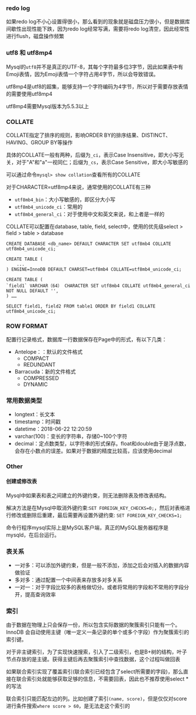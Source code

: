 ### redo log

如果redo log不小心设置得很小，那么看到的现象就是磁盘压力很小，但是数据库间歇性出现性能下跌，因为redo log经常写满，需要将redo log清空，因此经常性进行flush，磁盘操作频繁



### utf8 和 utf8mp4
Mysql的`utf8`并不是真正的UTF-8，其每个字符最多位3字节，因此如果表中有Emoji表情，因为Emoji表情一个字符占用4字节，所以会导致错误。

utf8mp4是utf8的超集，能够支持一个字符编码为4字节，所以对于需要存放表情的需要使用utf8mp4

utf8mp4需要Mysql版本为5.5.3以上


### COLLATE
COLLATE指定了排序的规则，影响ORDER BY的排序结果、DISTINCT、HAVING、GROUP BY等操作

具体的COLLATE一般有两种，后缀为`_ci`，表示Case Insensitive，即大小写无关，对于"A"和"a"一视同仁；后缀为`_cs`，表示Case Sensitive，即大小写敏感的

可以通过命令`mysql> show collation`查看所有的COLLATE

对于CHARACTER=utf8mp4来说，通常使用的COLLATE有三种
- `utf8mb4_bin`：大小写敏感的，即区分大小写
- `utf8mb4_unicode_ci`：常用的
- `utf8mb4_general_ci`：对于使用中文和英文来说，和上者是一样的

COLLATE可以配置在database, table, field, select中，使用的优先级select > field > table > database
```mysql
CREATE DATABASE <db_name> DEFAULT CHARACTER SET utf8mb4 COLLATE utf8mb4_unicode_ci;

CREATE TABLE (
    ...
) ENGINE=InnoDB DEFAULT CHARSET=utf8mb4 COLLATE=utf8mb4_unicode_ci;

CREATE TABLE (
`field1` VARCHAR（64） CHARACTER SET utf8mb4 COLLATE utf8mb4_general_ci NOT NULL DEFAULT '',
) ……

SELECT field1, field2 FROM table1 ORDER BY field1 COLLATE utf8mb4_unicode_ci;
```

### ROW FORMAT
配置行记录格式，数据库一行数据保存在Page中的形式，有以下几类：
- Antelope：：默认的文件格式
    - COMPACT
    - REDUNDANT
- Barracuda：新的文件格式
    - COMPRESSED
    - DYNAMIC

### 常用数据类型
- longtext：长文本
- timestamp：时间戳
- datetime：2018-06-22 12:20:59
- varchar(100)：变长的字符串，存储0~100个字符
- decimal：定点数类型，以字符串的形式保存。float和double由于是浮点数，会存在小数点的误差。如果对于数据的精度比较高，应该使用decimal

### Other
#### 创建或修改表
Mysql中如果表和表之间建立的外键约束，则无法删除表及修改表结构。

解决方法是在Mysql中取消外键约束:`SET FOREIGN_KEY_CHECKS=0;`，然后对表格进行修改或删除后重建，最后需要再设置外键约束: `SET FOREIGN_KEY_CHECKS=1;`

命令行程序mysql实际上是MySQL客户端，真正的MySQL服务器程序是mysqld，在后台运行。

### 表关系
- 一对多：可以添加外键约束，但是一般不添加，添加之后会对插入的数据内容做验证
- 多对多：通过配置一个中间表来存放多对多关系
- 一对一：对于字段比较多的表格做切分。或者将常用的字段和不常用的字段分开，提高查询效率


### 索引
由于数据在物理上只会保存一份，所以包含实际数据的聚簇索引只能有一个。InnoDB 会自动使用主键（唯一定义一条记录的单个或多个字段）作为聚簇索引的索引键。

对于非主键索引，为了实现快速搜索，引入了二级索引，也是B+树的结构，叶子节点存放的是主键。获得主键后再去聚簇索引中查找数据，这个过程叫做回表

如果联合索引实现了覆盖索引(联合索引已经包含了select所需要的字段)，那么直接在联合索引处就能够获取足够的信息，不需要回表，因此也不推荐使用select *的写法

联合索引只能匹配左边的列。比如创建了索引`(name, score)`，但是仅仅对score进行条件搜索`where score > 60`，是无法走这个索引的
